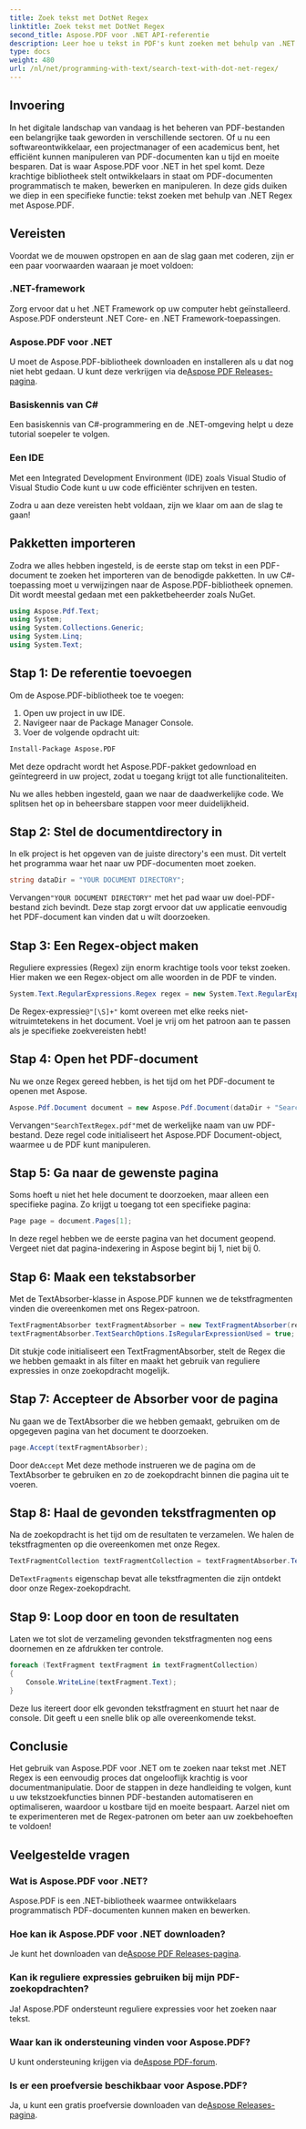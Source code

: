 ```yaml
---
title: Zoek tekst met DotNet Regex
linktitle: Zoek tekst met DotNet Regex
second_title: Aspose.PDF voor .NET API-referentie
description: Leer hoe u tekst in PDF's kunt zoeken met behulp van .NET Regex met Aspose.PDF. Volg onze stapsgewijze handleiding en vereenvoudig uw PDF-taken.
type: docs
weight: 480
url: /nl/net/programming-with-text/search-text-with-dot-net-regex/
---
```

## Invoering

In het digitale landschap van vandaag is het beheren van PDF-bestanden een belangrijke taak geworden in verschillende sectoren. Of u nu een softwareontwikkelaar, een projectmanager of een academicus bent, het efficiënt kunnen manipuleren van PDF-documenten kan u tijd en moeite besparen. Dat is waar Aspose.PDF voor .NET in het spel komt. Deze krachtige bibliotheek stelt ontwikkelaars in staat om PDF-documenten programmatisch te maken, bewerken en manipuleren. In deze gids duiken we diep in een specifieke functie: tekst zoeken met behulp van .NET Regex met Aspose.PDF.

## Vereisten

Voordat we de mouwen opstropen en aan de slag gaan met coderen, zijn er een paar voorwaarden waaraan je moet voldoen:

### .NET-framework
Zorg ervoor dat u het .NET Framework op uw computer hebt geïnstalleerd. Aspose.PDF ondersteunt .NET Core- en .NET Framework-toepassingen.

### Aspose.PDF voor .NET
 U moet de Aspose.PDF-bibliotheek downloaden en installeren als u dat nog niet hebt gedaan. U kunt deze verkrijgen via de[Aspose PDF Releases-pagina](https://releases.aspose.com/pdf/net/).

### Basiskennis van C#
Een basiskennis van C#-programmering en de .NET-omgeving helpt u deze tutorial soepeler te volgen.

### Een IDE
Met een Integrated Development Environment (IDE) zoals Visual Studio of Visual Studio Code kunt u uw code efficiënter schrijven en testen.

Zodra u aan deze vereisten hebt voldaan, zijn we klaar om aan de slag te gaan!

## Pakketten importeren

Zodra we alles hebben ingesteld, is de eerste stap om tekst in een PDF-document te zoeken het importeren van de benodigde pakketten. In uw C#-toepassing moet u verwijzingen naar de Aspose.PDF-bibliotheek opnemen. Dit wordt meestal gedaan met een pakketbeheerder zoals NuGet.

```csharp
using Aspose.Pdf.Text;
using System;
using System.Collections.Generic;
using System.Linq;
using System.Text;
```

## Stap 1: De referentie toevoegen
Om de Aspose.PDF-bibliotheek toe te voegen:

1. Open uw project in uw IDE.
2. Navigeer naar de Package Manager Console.
3. Voer de volgende opdracht uit:

```bash
Install-Package Aspose.PDF
```

Met deze opdracht wordt het Aspose.PDF-pakket gedownload en geïntegreerd in uw project, zodat u toegang krijgt tot alle functionaliteiten.

Nu we alles hebben ingesteld, gaan we naar de daadwerkelijke code. We splitsen het op in beheersbare stappen voor meer duidelijkheid.

## Stap 2: Stel de documentdirectory in

In elk project is het opgeven van de juiste directory's een must. Dit vertelt het programma waar het naar uw PDF-documenten moet zoeken.

```csharp
string dataDir = "YOUR DOCUMENT DIRECTORY";
```
 Vervangen`"YOUR DOCUMENT DIRECTORY"` met het pad waar uw doel-PDF-bestand zich bevindt. Deze stap zorgt ervoor dat uw applicatie eenvoudig het PDF-document kan vinden dat u wilt doorzoeken.

## Stap 3: Een Regex-object maken

Reguliere expressies (Regex) zijn enorm krachtige tools voor tekst zoeken. Hier maken we een Regex-object om alle woorden in de PDF te vinden. 

```csharp
System.Text.RegularExpressions.Regex regex = new System.Text.RegularExpressions.Regex(@"[\S]+");
```
 De Regex-expressie`@"[\S]+"` komt overeen met elke reeks niet-witruimtetekens in het document. Voel je vrij om het patroon aan te passen als je specifieke zoekvereisten hebt!

## Stap 4: Open het PDF-document

Nu we onze Regex gereed hebben, is het tijd om het PDF-document te openen met Aspose.

```csharp
Aspose.Pdf.Document document = new Aspose.Pdf.Document(dataDir + "SearchTextRegex.pdf");
```
 Vervangen`"SearchTextRegex.pdf"`met de werkelijke naam van uw PDF-bestand. Deze regel code initialiseert het Aspose.PDF Document-object, waarmee u de PDF kunt manipuleren.

## Stap 5: Ga naar de gewenste pagina

Soms hoeft u niet het hele document te doorzoeken, maar alleen een specifieke pagina. Zo krijgt u toegang tot een specifieke pagina:

```csharp
Page page = document.Pages[1];
```
In deze regel hebben we de eerste pagina van het document geopend. Vergeet niet dat pagina-indexering in Aspose begint bij 1, niet bij 0.

## Stap 6: Maak een tekstabsorber

Met de TextAbsorber-klasse in Aspose.PDF kunnen we de tekstfragmenten vinden die overeenkomen met ons Regex-patroon.

```csharp
TextFragmentAbsorber textFragmentAbsorber = new TextFragmentAbsorber(regex);
textFragmentAbsorber.TextSearchOptions.IsRegularExpressionUsed = true;
```
Dit stukje code initialiseert een TextFragmentAbsorber, stelt de Regex die we hebben gemaakt in als filter en maakt het gebruik van reguliere expressies in onze zoekopdracht mogelijk.

## Stap 7: Accepteer de Absorber voor de pagina

Nu gaan we de TextAbsorber die we hebben gemaakt, gebruiken om de opgegeven pagina van het document te doorzoeken.

```csharp
page.Accept(textFragmentAbsorber);
```
 Door de`Accept` Met deze methode instrueren we de pagina om de TextAbsorber te gebruiken en zo de zoekopdracht binnen die pagina uit te voeren.

## Stap 8: Haal de gevonden tekstfragmenten op

Na de zoekopdracht is het tijd om de resultaten te verzamelen. We halen de tekstfragmenten op die overeenkomen met onze Regex.

```csharp
TextFragmentCollection textFragmentCollection = textFragmentAbsorber.TextFragments;
```
 De`TextFragments` eigenschap bevat alle tekstfragmenten die zijn ontdekt door onze Regex-zoekopdracht. 

## Stap 9: Loop door en toon de resultaten

Laten we tot slot de verzameling gevonden tekstfragmenten nog eens doornemen en ze afdrukken ter controle.

```csharp
foreach (TextFragment textFragment in textFragmentCollection)
{
    Console.WriteLine(textFragment.Text);
}
```
Deze lus itereert door elk gevonden tekstfragment en stuurt het naar de console. Dit geeft u een snelle blik op alle overeenkomende tekst.

## Conclusie

Het gebruik van Aspose.PDF voor .NET om te zoeken naar tekst met .NET Regex is een eenvoudig proces dat ongelooflijk krachtig is voor documentmanipulatie. Door de stappen in deze handleiding te volgen, kunt u uw tekstzoekfuncties binnen PDF-bestanden automatiseren en optimaliseren, waardoor u kostbare tijd en moeite bespaart. Aarzel niet om te experimenteren met de Regex-patronen om beter aan uw zoekbehoeften te voldoen! 

## Veelgestelde vragen

### Wat is Aspose.PDF voor .NET?
Aspose.PDF is een .NET-bibliotheek waarmee ontwikkelaars programmatisch PDF-documenten kunnen maken en bewerken.

### Hoe kan ik Aspose.PDF voor .NET downloaden?
 Je kunt het downloaden van de[Aspose PDF Releases-pagina](https://releases.aspose.com/pdf/net/).

### Kan ik reguliere expressies gebruiken bij mijn PDF-zoekopdrachten?
Ja! Aspose.PDF ondersteunt reguliere expressies voor het zoeken naar tekst.

### Waar kan ik ondersteuning vinden voor Aspose.PDF?
 U kunt ondersteuning krijgen via de[Aspose PDF-forum](https://forum.aspose.com/c/pdf/10).

### Is er een proefversie beschikbaar voor Aspose.PDF?
 Ja, u kunt een gratis proefversie downloaden van de[Aspose Releases-pagina](https://releases.aspose.com/).